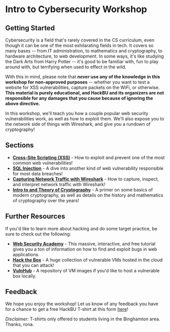 # Intro to Cybersecurity Workshop

## Getting Started

Cybersecurity is a field that's rarely covered in the CS curriculum, even though it can be one of the most exhilarating fields in tech. It covers so many bases -- from IT administration, to mathematics and cryptography, to hardware architecture, to web development. In some ways, it's like studying the Dark Arts from Harry Potter -- it's good to be familiar with, fun to play around with, but terrifying when used to effect in the wild.

With this in mind, please note that ***never* use any of the knowledge in this workshop for non-approved purposes** -- whether you want to test a website for XSS vulnerabilities, capture packets on the WiFi, or otherwise. **This material is purely educational, and HackBU and its organizers are not responsible for any damages that you cause because of ignoring the above directive.**

In this workshop, we'll teach you how a couple popular web security vulnerabilities work, as well as how to exploit them. We'll also expose you to the network side of things with Wireshark, and give you a rundown of cryptography!

## Sections

* **[Cross-Site Scripting (XSS)](https://github.com/HackBinghamton/CybersecurityWorkshop/blob/main/xss/README.md)** - 
How to exploit and prevent one of the most common web vulnerabilities!
* **[SQL Injection](https://github.com/HackBinghamton/CybersecurityWorkshop/blob/main/sql-injection/introToSQLInjections.md)** - 
A dive into another kind of web vulnerability responsible for most data breaches!
* **[Capturing Network Traffic with Wireshark](https://github.com/HackBinghamton/CybersecurityWorkshop/blob/main/wireshark-and-packet-captures.ipynb)** -
How to capture, inspect, and interpret network traffic with Wireshark!
* **[Intro to and Theory of Cryptography](https://github.com/HackBinghamton/CybersecurityWorkshop/blob/main/cryptography.md)** -
A primer on some basics of modern cryptography, as well as details on the history and mathematics of cryptography over the years!

## Further Resources

If you'd like to learn more about hacking and do some target practice, be sure to check out the following:

* **[Web Security Academy](https://portswigger.net/web-security)** - This massive, interactive, and free tutorial gives you a ton of information on how to find and exploit bugs in web applications.
* **[Hack the Box](https://www.hackthebox.eu/)** - A huge collection of vulnerable VMs hosted in the cloud that you can attack!
* **[VulnHub](https://www.vulnhub.com/)** - A repository of VM images if you'd like to host a vulnerable box locally.

## Feedback

We hope you enjoy the workshop! Let us know of any feedback you have for a chance to get a free HackBU T-shirt at this form [here](https://forms.gle/LACKWdwEnqtUjLD17)!
 
*Disclaimer:* T-shirts only offered to students living in the Binghamton area. Thanks, rona.
